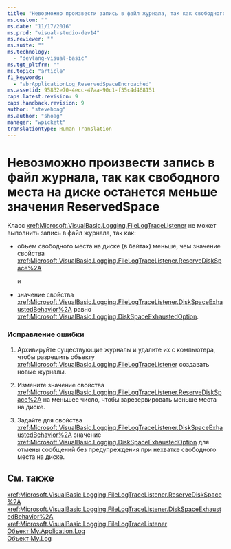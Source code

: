 ```yaml
---
title: "Невозможно произвести запись в файл журнала, так как свободного места на диске останется меньше значения ReservedSpace | Microsoft Docs"
ms.custom: ""
ms.date: "11/17/2016"
ms.prod: "visual-studio-dev14"
ms.reviewer: ""
ms.suite: ""
ms.technology: 
  - "devlang-visual-basic"
ms.tgt_pltfrm: ""
ms.topic: "article"
f1_keywords: 
  - "vbrApplicationLog_ReservedSpaceEncroached"
ms.assetid: 95832e70-4ecc-47aa-90c1-f35c4d468151
caps.latest.revision: 9
caps.handback.revision: 9
author: "stevehoag"
ms.author: "shoag"
manager: "wpickett"
translationtype: Human Translation
---
```

# Невозможно произвести запись в файл журнала, так как свободного места на диске останется меньше значения ReservedSpace
Класс <xref:Microsoft.VisualBasic.Logging.FileLogTraceListener> не может выполнить запись в файл журнала, так как:  
  
-   объем свободного места на диске \(в байтах\) меньше, чем значение свойства <xref:Microsoft.VisualBasic.Logging.FileLogTraceListener.ReserveDiskSpace%2A>  
  
     и  
  
-   значение свойства <xref:Microsoft.VisualBasic.Logging.FileLogTraceListener.DiskSpaceExhaustedBehavior%2A> равно <xref:Microsoft.VisualBasic.Logging.DiskSpaceExhaustedOption>.  
  
### Исправление ошибки  
  
1.  Архивируйте существующие журналы и удалите их с компьютера, чтобы разрешить объекту <xref:Microsoft.VisualBasic.Logging.FileLogTraceListener> создавать новые журналы.  
  
2.  Измените значение свойства <xref:Microsoft.VisualBasic.Logging.FileLogTraceListener.ReserveDiskSpace%2A> на меньшее число, чтобы зарезервировать меньше места на диске.  
  
3.  Задайте для свойства <xref:Microsoft.VisualBasic.Logging.FileLogTraceListener.DiskSpaceExhaustedBehavior%2A> значение <xref:Microsoft.VisualBasic.Logging.DiskSpaceExhaustedOption> для отмены сообщений без предупреждения при нехватке свободного места на диске.  
  
## См. также  
 <xref:Microsoft.VisualBasic.Logging.FileLogTraceListener.ReserveDiskSpace%2A>   
 <xref:Microsoft.VisualBasic.Logging.FileLogTraceListener.DiskSpaceExhaustedBehavior%2A>   
 <xref:Microsoft.VisualBasic.Logging.FileLogTraceListener>   
 [Объект My.Application.Log](../../visual-basic/language-reference/objects/my-application-log-object.md)   
 [Объект My.Log](../../visual-basic/language-reference/objects/my-log-object.md)